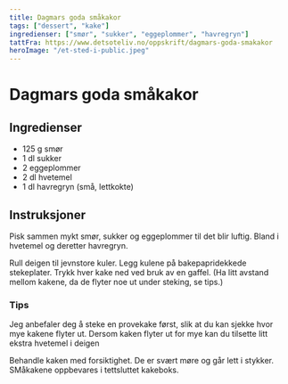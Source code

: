 ```yaml
---
title: Dagmars goda småkakor
tags: ["dessert", "kake"]
ingredienser: ["smør", "sukker", "eggeplommer", "havregryn"]
tattFra: https://www.detsoteliv.no/oppskrift/dagmars-goda-smakakor
heroImage: "/et-sted-i-public.jpeg"
---
```


# Dagmars goda småkakor

## Ingredienser

- 125 g smør
- 1 dl sukker
- 2 eggeplommer
- 2 dl hvetemel
- 1 dl havregryn (små, lettkokte)

## Instruksjoner

Pisk sammen mykt smør, sukker og eggeplommer til det blir luftig. Bland i hvetemel og deretter havregryn.

Rull deigen til jevnstore kuler. Legg kulene på bakepapridekkede stekeplater. Trykk hver kake ned ved bruk av en gaffel. (Ha litt avstand mellom kakene, da de flyter noe ut under steking, se tips.)

### Tips

Jeg anbefaler deg å steke en provekake først, slik at du kan sjekke hvor mye kakene flyter ut. Dersom kaken flyter ut for mye kan du tilsette litt ekstra hvetemel i deigen

Behandle kaken med forsiktighet. De er svært møre og går lett i stykker. SMåkakene oppbevares i tettsluttet kakeboks.
